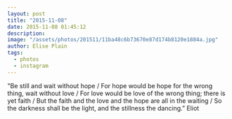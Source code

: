 ```yaml
---
layout: post
title: "2015-11-08"
date: 2015-11-08 01:45:12
description: 
image: "/assets/photos/201511/11ba48c6b73670e87d174b8120e1884a.jpg"
author: Elise Plain
tags: 
  - photos
  - instagram
---
```


&#34;Be still and wait without hope / For hope would be hope for the wrong thing, wait without love / For love would be love of the wrong thing; there is yet faith / But the faith and the love and the hope are all in the waiting / So the darkness shall be the light, and the stillness the dancing.” Eliot
<p></p>
